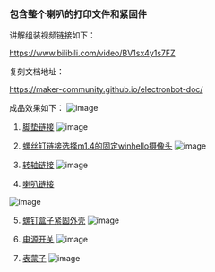 ### 包含整个喇叭的打印文件和紧固件

讲解组装视频链接如下：

https://www.bilibili.com/video/BV1sx4y1s7FZ

复刻文档地址：

https://maker-community.github.io/electronbot-doc/

成品效果如下：
![image](/image/audio.jpg)


1. [脚垫链接](https://m.tb.cn/h.gjBsAdFcdIlrZwP?tk=grcJ32NqVmK)
![image](/image/jiaodian.PNG)

1. [螺丝钉链接选择m1.4的固定winhello摄像头](https://m.tb.cn/h.gjpkeAOth8cpdVU?tk=eY3r32Nr9K0)
![image](/image/luosiding.PNG)

1. [转轴链接](https://m.tb.cn/h.gQS4Y1UixN5dCRS?tk=KGcE32NrfFs)
![image](/image/zhuanzhou.PNG)

1. [喇叭链接](https://m.tb.cn/h.gQBfAuQCAnnUt2I?tk=I7Q132NpBCg)

![image](/image/laba.jpg)

5. [螺钉盒子紧固外壳](https://m.tb.cn/h.gQSUxz6XtIg9wGg?tk=k64F32NssRm)
![image](/image/heziluosi.JPG)

6. [电源开关](https://m.tb.cn/h.gjpOiqzNrY5ItY6?tk=M3dw32NHsNx)
![image](/image/kaiguan.PNG)

7. [表蒙子](https://m.tb.cn/h.gjBvHujF9SKrd9k?tk=CgVL32NsGpt)
![image](/image/biaomengzi.PNG)


